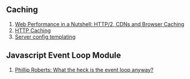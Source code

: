 ## Caching

 1. [Web Performance in a Nutshell: HTTP/2, CDNs and Browser Caching](https://medium.baqend.com/hosting-lessons-learned-6010992eb257)
 2. [HTTP Caching](https://developers.google.com/web/fundamentals/performance/optimizing-content-efficiency/http-caching)
 3. [Server config templating](https://github.com/h5bp/server-configs)

## Javascript Event Loop Module

 1. [Phillip Roberts: What the heck is the event loop anyway?](https://www.youtube.com/watch?v=8aGhZQkoFbQ&t=1111s)
